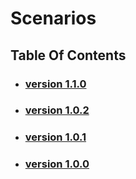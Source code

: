 # Scenarios

## Table Of Contents

- ### [version 1.1.0](https://schstp.github.io/Theater-Platform/scenarios/version_1_1_1/scenarios)
- ### [version 1.0.2](https://schstp.github.io/Theater-Platform/scenarios/version_1_0_2/scenarios)
- ### [version 1.0.1](https://schstp.github.io/Theater-Platform/scenarios/version_1_0_1/scenarios)
- ### [version 1.0.0](https://schstp.github.io/Theater-Platform/scenarios/version_1_0_0/scenarios)
